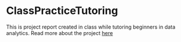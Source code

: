 # ClassPracticeTutoring
This is project report created in class while tutoring beginners in data analytics.
Read more about the project [here](https://medium.com/@olabisiolaleye/customer-churn-analysis-using-power-bi-18e25233fdf2)
